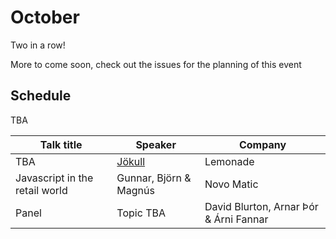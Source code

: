 # October
Two in a row!

More to come soon, check out the issues for the planning of this event

## Schedule
TBA

| Talk title                     | Speaker                   | Company   |
|--------------------------------|---------------------------|-----------|
| TBA                            | [Jökull][#26]             | Lemonade  |
| Javascript in the retail world | Gunnar, Björn & Magnús    | Novo Matic|
| Panel       | Topic TBA        | David Blurton, Arnar Þór & Árni Fannar                       |

[#26]: https://github.com/jsis/monthly-meetup/issues/26
